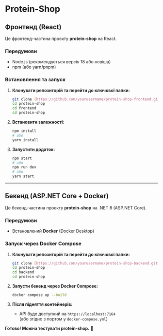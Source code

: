 # Protein-Shop

## Фронтенд (React)

Це фронтенд-частина проєкту **protein-shop** на React.

### Передумови

- Node.js (рекомендується версія 18 або новіша)
- npm (або yarn/pnpm)

### Встановлення та запуск

1. **Клонувати репозиторій та перейти до ключової папки:**
    ```bash
    git clone [https://github.com/yourusername/protein-shop-frontend.git](https://github.com/1Maximus1/protein-shop.git)
    cd protein-shop
    cd frontend
    cd protein-shop
    ```

2. **Встановити залежності:**
    ```bash
    npm install
    # або
    yarn install
    ```

3. **Запустити додаток:**
    ```bash
    npm start
    # або
    npm run dev
    # або
    yarn start
    ```

---

## Бекенд (ASP.NET Core + Docker)

Це бекенд-частина проєкту **protein-shop** на .NET 8 (ASP.NET Core).

### Передумови

- Встановлений **Docker** (Docker Desktop)

### Запуск через Docker Compose

1. **Клонувати репозиторій та перейти до ключової папки:**
    ```bash
    git clone [https://github.com/yourusername/protein-shop-backend.git](https://github.com/1Maximus1/protein-shop.git)
    cd protein-shop
    cd backend
    cd protein-shop
    ```

2. **Запусти бекенд через Docker Compose:**
    ```bash
    docker compose up --build
    ```

3. **Після підняття контейнерів:**
    - API буде доступний на `https://localhost:7164`  
      (або згідно з портом у `docker-compose.yml`)


**Готово! Можна тестувати protein-shop.** 🚀
